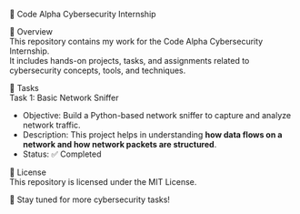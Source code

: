 🔐 Code Alpha Cybersecurity Internship  

📌 Overview  
This repository contains my work for the Code Alpha Cybersecurity Internship.  
It includes hands-on projects, tasks, and assignments related to cybersecurity concepts, tools, and techniques.  

📂 Tasks  
 Task 1: Basic Network Sniffer
- Objective: Build a Python-based network sniffer to capture and analyze network traffic.  
- Description: This project helps in understanding **how data flows on a network and how network packets are structured**.  
- Status: ✅ Completed  

📜 License  
This repository is licensed under the MIT License.  

🚀 Stay tuned for more cybersecurity tasks!  
